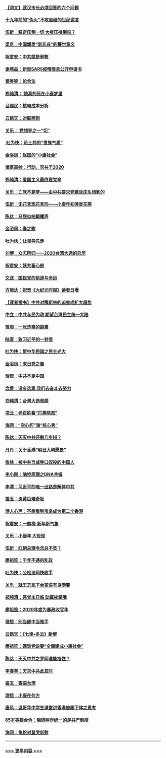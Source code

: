 #### [【网文】武汉市长必须回答的六个问题](../pages/nsc993/n11813848.md?t=01230901) 
#### [十九年前的“伪火”不攻自破的世纪谎言](../pages/nsc993/n11813238.md?t=01230901) 
#### [伍新：稳定压倒一切 大疫压得倒吗？](../pages/nsc993/n11812634.md?t=01230901) 
#### [梁京：中国爆发“新非典”的警世意义](../pages/nsc993/n11812554.md?t=01230901) 
#### [祝君安：中共就是邪教](../pages/nsc993/n11812431.md?t=01230901) 
#### [谢燕益：新型SARS疫情信息公开申请书](../pages/nsc993/n11808840.md?t=01230901) 
#### [蜀笑笑：论合法](../pages/nsc993/n11808064.md?t=01230901) 
#### [郑纯清： 她真的死在小康梦里](../pages/nsc993/n11806623.md?t=01230901) 
#### [吕锡民：核电成本分析](../pages/nsc993/n11806284.md?t=01230901) 
#### [云鹤天：对联两则](../pages/nsc993/n11805957.md?t=01230901) 
#### [关乐： 党领导之一“切”](../pages/nsc993/n11804505.md?t=01230901) 
#### [ 吐为快：论土共的“贵族气质”](../pages/nsc993/n11804490.md?t=01230901) 
#### [金浴凤：赵国的“小康社会”](../pages/nsc993/n11804452.md?t=01230901) 
#### [诸葛高参：行动，灭共于2020](../pages/nsc993/n11804120.md?t=01230901) 
#### [郑纯清：爱国主义最终要党命](../pages/nsc993/n11802197.md?t=01230901) 
#### [关乐：亡党不是梦——由中共要求党章放床头想到的](../pages/nsc993/n11802156.md?t=01230901) 
#### [伍新：无花言现花言形——小康年初哭吴花燕](../pages/nsc993/n11800044.md?t=01230901) 
#### [陈达：马屁似拍颠覆声](../pages/nsc993/n11800010.md?t=01230901) 
#### [金浴凤：春之歌](../pages/nsc993/n11797687.md?t=01230901) 
#### [吐为快：让领导先走](../pages/nsc993/n11797512.md?t=01230901) 
#### [刘博：众志所归——2020台湾大选的启示](../pages/nsc993/n11796878.md?t=01230901) 
#### [祝君安：妖共畜心剖](../pages/nsc993/n11794273.md?t=01230901) 
#### [文武：国民党的前途与命运](../pages/nsc993/n11794198.md?t=01230901) 
#### [方能达：祝贺《大纪元时报》读者日增](../pages/nsc993/n11793807.md?t=01230901) 
#### [【读者投书】中共对穆斯林的迫害成扩大趋势](../pages/nsc993/n11791371.md?t=01230901) 
#### [中立：中共与民为敌 期望台湾民主统一大陆](../pages/nsc993/n11790392.md?t=01230901) 
#### [苦胆：一张选票的距离](../pages/nsc993/n11788914.md?t=01230901) 
#### [陆客：致习近平的一封信](../pages/nsc993/n11788867.md?t=01230901) 
#### [吐为快：贺中华民国之民主光大](../pages/nsc993/n11788618.md?t=01230901) 
#### [金浴凤：末日党之像](../pages/nsc993/n11787475.md?t=01230901) 
#### [理悟：中共不是中国](../pages/nsc993/n11787463.md?t=01230901) 
#### [念贲：没有选票  我们去奋斗去努力](../pages/nsc993/n11787398.md?t=01230901) 
#### [郑纯清：台湾大选观感](../pages/nsc993/n11786210.md?t=01230901) 
#### [项云：老百姓看“打黑除恶”](../pages/nsc993/n11785398.md?t=01230901) 
#### [海网：“空心朽”演“核心秀”](../pages/nsc993/n11783874.md?t=01230901) 
#### [陈达：天灭中共还剩几步棋？](../pages/nsc993/n11783719.md?t=01230901) 
#### [丹丹：关于香港“明日大屿愿景”](../pages/nsc993/n11783273.md?t=01230901) 
#### [张林：被中共当成牲口奴役的中国人](../pages/nsc993/n11782397.md?t=01230901) 
#### [李小刚：脑控原理之DNA共振](../pages/nsc993/n11780962.md?t=01230901) 
#### [李清：习近平的唯一出路是解体中共](../pages/nsc993/n11780866.md?t=01230901) 
#### [振玉：炎黄巨难奇耻](../pages/nsc993/n11779632.md?t=01230901) 
#### [港人心声：不想看到宝岛成为第二个香港](../pages/nsc993/n11778817.md?t=01230901) 
#### [祝君安：一剪梅‧新年新气象](../pages/nsc993/n11776340.md?t=01230901) 
#### [关乐：小康年 大役现](../pages/nsc993/n11774213.md?t=01230901) 
#### [伍新：红朝总理令怎总不灵？](../pages/nsc993/n11770813.md?t=01230901) 
#### [廖祖笙：千年不遇的乱政](../pages/nsc993/n11770373.md?t=01230901) 
#### [吐为快：公检法司快收手](../pages/nsc993/n11770359.md?t=01230901) 
#### [关乐：就王志民下台寄语有良港警](../pages/nsc993/n11769903.md?t=01230901) 
#### [郑纯清：恶党末日临 动辄挨掌嘴](../pages/nsc993/n11769356.md?t=01230901) 
#### [廖祖笙：2020年或为暴政收官年](../pages/nsc993/n11768216.md?t=01230901) 
#### [理悟：别当郎中当推手](../pages/nsc993/n11768243.md?t=01230901) 
#### [云鹤天：《七律▪冬云》新解](../pages/nsc993/n11768204.md?t=01230901) 
#### [廖祖笙：饿饭党说要“全面建成小康社会”](../pages/nsc993/n11767482.md?t=01230901) 
#### [陈达：天灭中共之罗网谁能挡住？](../pages/nsc993/n11767465.md?t=01230901) 
#### [李春草：天灭中共此其时](../pages/nsc993/n11767452.md?t=01230901) 
#### [振玉：寄语台湾](../pages/nsc993/n11767432.md?t=01230901) 
#### [理悟：小康在何方](../pages/nsc993/n11767394.md?t=01230901) 
#### [唐风：温哥华中学生课堂讲香港被踢下体之思考](../pages/nsc993/n11766848.md?t=01230901) 
#### [85岁美籍台侨：阻碍两岸统一的是共产制度](../pages/nsc993/n11765043.md?t=01230901) 
#### [海网：龟蛇对鼠哭新愁](../pages/nsc993/n11764895.md?t=01230901) 

----
#### [ >>> 更早内容 <<< ](../indexes/nsc993-earlier.md)

